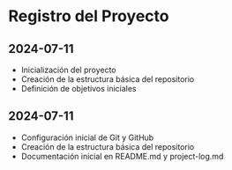 # Registro del Proyecto

## 2024-07-11
- Inicialización del proyecto
- Creación de la estructura básica del repositorio
- Definición de objetivos iniciales
## 2024-07-11
- Configuración inicial de Git y GitHub
- Creación de la estructura básica del repositorio
- Documentación inicial en README.md y project-log.md